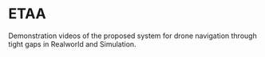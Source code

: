 # ETAA
Demonstration videos of the proposed system for drone navigation through tight gaps in Realworld and Simulation.
